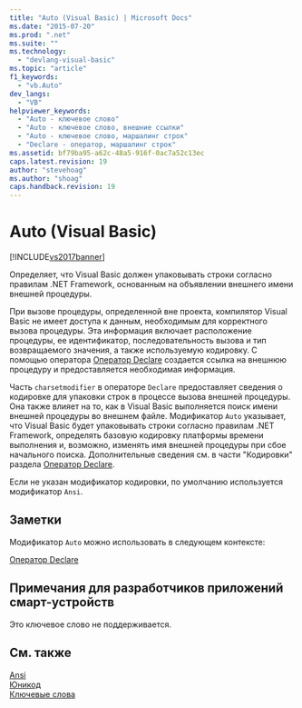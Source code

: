 ```yaml
---
title: "Auto (Visual Basic) | Microsoft Docs"
ms.date: "2015-07-20"
ms.prod: ".net"
ms.suite: ""
ms.technology: 
  - "devlang-visual-basic"
ms.topic: "article"
f1_keywords: 
  - "vb.Auto"
dev_langs: 
  - "VB"
helpviewer_keywords: 
  - "Auto - ключевое слово"
  - "Auto - ключевое слово, внешние ссылки"
  - "Auto - ключевое слово, маршалинг строк"
  - "Declare - оператор, маршалинг строк"
ms.assetid: bf79ba95-a62c-48a5-916f-0ac7a52c13ec
caps.latest.revision: 19
author: "stevehoag"
ms.author: "shoag"
caps.handback.revision: 19
---
```

# Auto (Visual Basic)
[!INCLUDE[vs2017banner](../../../visual-basic/includes/vs2017banner.md)]

Определяет, что Visual Basic должен упаковывать строки согласно правилам .NET Framework, основанным на объявлении внешнего имени внешней процедуры.  
  
 При вызове процедуры, определенной вне проекта, компилятор Visual Basic не имеет доступа к данным, необходимым для корректного вызова процедуры.  Эта информация включает расположение процедуры, ее идентификатор, последовательность вызова и тип возвращаемого значения, а также используемую кодировку.  С помощью оператора [Оператор Declare](../../../visual-basic/language-reference/statements/declare-statement.md) создается ссылка на внешнюю процедуру и предоставляется необходимая информация.  
  
 Часть `charsetmodifier` в операторе `Declare` предоставляет сведения о кодировке для упаковки строк в процессе вызова внешней процедуры.  Она также влияет на то, как в Visual Basic выполняется поиск имени внешней процедуры во внешнем файле.  Модификатор `Auto` указывает, что Visual Basic будет упаковывать строки согласно правилам .NET Framework, определять базовую кодировку платформы времени выполнения и, возможно, изменять имя внешней процедуры при сбое начального поиска.  Дополнительные сведения см. в части "Кодировки" раздела [Оператор Declare](../../../visual-basic/language-reference/statements/declare-statement.md).  
  
 Если не указан модификатор кодировки, по умолчанию используется модификатор `Ansi`.  
  
## Заметки  
 Модификатор `Auto` можно использовать в следующем контексте:  
  
 [Оператор Declare](../../../visual-basic/language-reference/statements/declare-statement.md)  
  
## Примечания для разработчиков приложений смарт\-устройств  
 Это ключевое слово не поддерживается.  
  
## См. также  
 [Ansi](../../../visual-basic/language-reference/modifiers/ansi.md)   
 [Юникод](../../../visual-basic/language-reference/modifiers/unicode.md)   
 [Ключевые слова](../../../visual-basic/language-reference/keywords/index.md)